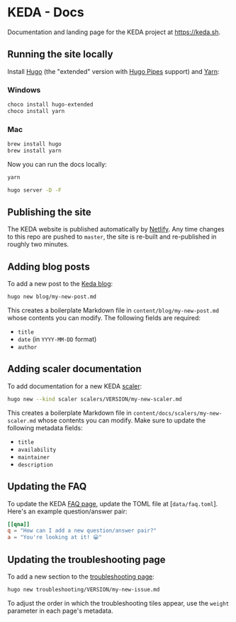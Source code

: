 # KEDA - Docs

Documentation and landing page for the KEDA project at https://keda.sh.

## Running the site locally

Install [Hugo](https://gohugo.io/getting-started/installing/) (the "extended" version with [Hugo Pipes](https://gohugo.io/hugo-pipes/introduction/) support) and [Yarn](https://classic.yarnpkg.com/en/docs/install/#mac-stable):

### Windows

```sh
choco install hugo-extended
choco install yarn
```

### Mac

```sh
brew install hugo
brew install yarn
```

Now you can run the docs locally:

```sh
yarn

hugo server -D -F
```

## Publishing the site

The KEDA website is published automatically by [Netlify](https://netlify.com). Any time changes to this repo are pushed to `master`, the site is re-built and re-published in roughly two minutes.

## Adding blog posts

To add a new post to the [Keda blog](https://keda.sh/blog):

```sh
hugo new blog/my-new-post.md
```

This creates a boilerplate Markdown file in `content/blog/my-new-post.md` whose contents you can modify. The following fields are required:

* `title`
* `date` (in `YYYY-MM-DD` format)
* `author`

## Adding scaler documentation

To add documentation for a new KEDA [scaler](https://keda.sh/docs/scalers):

```sh
hugo new --kind scaler scalers/VERSION/my-new-scaler.md
```

This creates a boilerplate Markdown file in `content/docs/scalers/my-new-scaler.md` whose contents you can modify. Make sure to update the following metadata fields:

* `title`
* `availability`
* `maintainer`
* `description`

## Updating the FAQ

To update the KEDA [FAQ page](https://keda.sh/docs/faq), update the TOML file at [`data/faq.toml`]. Here's an example question/answer pair:

```toml
[[qna]]
q = "How can I add a new question/answer pair?"
a = "You're looking at it! 😀"
```

## Updating the troubleshooting page

To add a new section to the [troubleshooting page](https://keda.sh/docs/troubleshooting):

```sh
hugo new troubleshooting/VERSION/my-new-issue.md
```

To adjust the order in which the troubleshooting tiles appear, use the `weight` parameter in each page's metadata.

